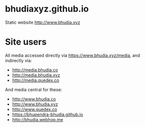 # bhudiaxyz.github.io

Static website http://www.bhudia.xyz

# Site users

All media accessed directly via https://www.bhudia.xyz/media, and indirectly via:
- http://media.bhudia.co
- http://media.bhudia.xyz
- http://media.quedex.co

And media central for these:
- http://www.bhudia.co
- http://www.bhudia.xyz
- http://www.quedex.co
- https://bhupendra-bhudia.github.io
- http://bhudia.webhop.me

